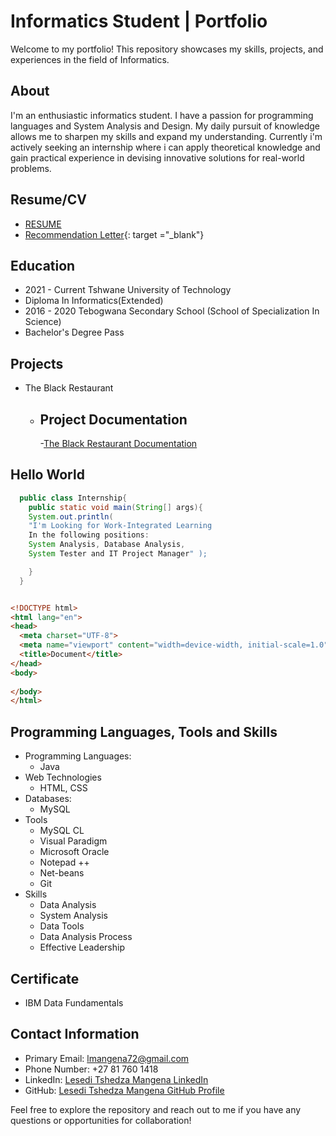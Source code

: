 # Informatics Student | Portfolio

Welcome to my portfolio! This repository showcases my skills, projects, and experiences in the field of Informatics.

## About
I'm an enthusiastic informatics student. I have a passion for programming languages and System Analysis and Design. My daily pursuit of knowledge allows me to sharpen my skills and expand my understanding. Currently i'm actively seeking an internship where i can apply theoretical knowledge and gain practical experience in devising innovative solutions for real-world problems.

## Resume/CV <a name="resume"></a>
- [RESUME](<LT MANGENA RESUME.pdf>)
- [Recommendation Letter](<Recommendation Letter.pdf>){: target ="_blank"}

## Education
- 2021 - Current Tshwane University of Technology
- Diploma In Informatics(Extended)
- 2016 - 2020 Tebogwana Secondary School (School of Specialization In Science)
-  Bachelor's Degree Pass

## Projects <a name="projects"></a>
- The Black Restaurant
  - ## Project Documentation
    -[The Black Restaurant Documentation](<The Black Restaurant Documentation.pdf>)

## Hello World <a name="code-samples"></a>

  ```java
    public class Internship{
      public static void main(String[] args){
      System.out.println(
      "I'm Looking for Work-Integrated Learning
      In the following positions:
      System Analysis, Database Analysis,
      System Tester and IT Project Manager" );

      }
    }
  ```

```html

<!DOCTYPE html>
<html lang="en">
<head>
  <meta charset="UTF-8">
  <meta name="viewport" content="width=device-width, initial-scale=1.0">
  <title>Document</title>
</head>
<body>
  
</body>
</html>

```

## Programming Languages, Tools and Skills <a name="skills-and-technologies"></a>

- Programming Languages:
  - Java
- Web Technologies
  - HTML, CSS
- Databases:
  - MySQL
- Tools
  - MySQL CL
  - Visual Paradigm
  - Microsoft Oracle
  - Notepad ++
  - Net-beans
  - Git
- Skills
  - Data Analysis
  - System Analysis
  - Data Tools
  - Data Analysis Process
  - Effective Leadership

## Certificate
- IBM Data Fundamentals

## Contact Information <a name="contact-information"></a>

- Primary Email: lmangena72@gmail.com
- Phone Number: +27 81 760 1418
- LinkedIn: [Lesedi Tshedza Mangena LinkedIn](https://www.linkedin.com/in/lt-mangena/)
- GitHub: [Lesedi Tshedza Mangena GitHub Profile](https://github.com/lmangena72)

Feel free to explore the repository and reach out to me if you have any questions or opportunities for collaboration!

